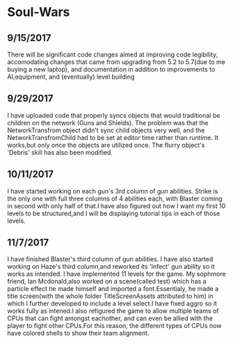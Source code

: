 
# Soul-Wars

9/15/2017
---------
There will be significant code changes aimed at improving code legibility, accomodating changes that came from upgrading from 5.2 to 5.7(due to me buying a new laptop), and documentation in addition to improvements to AI,equipment, and (eventually) level building

9/29/2017
---------
I have uploaded code that properly syncs objects that would traditional be children on the network (Guns and Shields). The problem was that the NetworkTransfrom object didn't sync child objects very well, and the NetworkTransfromChild had to be set at editor time rather than runtime. It works,but only once the objects are utilized once. The flurry object's 'Debris' skill has also been modified.

10/11/2017
---------
I have started working on each gun's 3rd column of gun abilities. Strike is the only one with full three columns of 4 abilities each, with
Blaster coming in second with only half of that.I have also figured out how I want my first 10 levels to be structured,and I will be 
displaying tutorial tips in each of those levels.

11/7/2017
---------
I have finished Blaster's third column of gun abilities. I have also started working on Haze's third column,and reworked its 'Infect' gun ability so it works as intended. I have implemented 11 levels for the game. My sophmore friend, Ian Mcdonald,also worked on a scene(called test) which has a particle effect he made himself and imported a font.Essentialy, he made a title screen(with the whole folder TitleScreenAssets attributed to him) in which I further developed to include a level select.I have fixed aggro so it works fully as intened.I also refigured the game to allow multiple teams of CPUs that can fight amongst eachother, and can even be allied with the player to fight other CPUs.For this reason, the different types of CPUs now have colored shells to show their team alignment.
